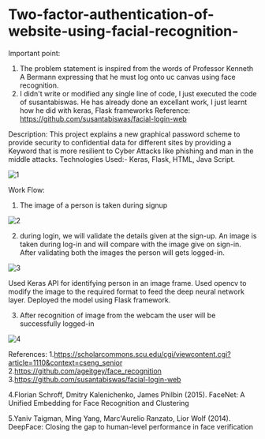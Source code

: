 # Two-factor-authentication-of-website-using-facial-recognition-

Important point: 
1. The problem statement is inspired from the words of Professor Kenneth A Bermann expressing that he must log onto uc canvas using face recognition.
2. I didn't write or modified any single line of code, I just executed the code of susantabiswas. He has already done an excellant work, I just learnt how he did with keras, Flask frameworks
Reference:
https://github.com/susantabiswas/facial-login-web


Description: This project explains a new graphical password scheme to provide security to confidential
data for different sites by providing a Keyword that is more resilient to Cyber Attacks like phishing and man in the middle attacks.
Technologies Used:- Keras, Flask, HTML, Java Script.


![1](https://user-images.githubusercontent.com/25890584/74859076-5cd2ed80-5314-11ea-962b-2d91cb59edd8.png)


Work Flow:


1. The image of a person is taken during signup

![2](https://user-images.githubusercontent.com/25890584/74859079-5d6b8400-5314-11ea-8d47-4f931e4b748d.png)



2. during login, we will validate the details given at the sign-up. An image is taken during log-in and will compare with the image give on sign-in. After validating both the images the person will gets logged-in.

![3](https://user-images.githubusercontent.com/25890584/74859081-5d6b8400-5314-11ea-96f7-fc808016a9bd.png)


Used Keras API for identifying person in an image frame. Used opencv to modify the image to the required format to feed the deep neural network layer. Deployed the model using Flask framework. 


3. After recognition of image from the webcam the user will be successfully logged-in

![4](https://user-images.githubusercontent.com/25890584/76988514-3310e480-691b-11ea-856c-0466166c423d.jpg)


References:
1.https://scholarcommons.scu.edu/cgi/viewcontent.cgi?article=1110&context=cseng_senior
2.https://github.com/ageitgey/face_recognition
3.https://github.com/susantabiswas/facial-login-web

4.Florian Schroff, Dmitry Kalenichenko, James Philbin (2015). FaceNet: A Unified Embedding for Face Recognition and Clustering


5.Yaniv Taigman, Ming Yang, Marc'Aurelio Ranzato, Lior Wolf (2014). DeepFace: Closing the gap to human-level performance in face verification

